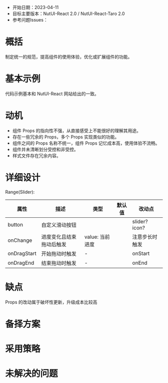 - 开始日期：2023-04-11
- 目标主要版本：NutUI-React 2.0 / NutUI-React-Taro 2.0
- 参考问题Issues：

# 概括

制定统一的规范，提高组件的使用体验，优化或扩展组件的功能。


# 基本示例

代码示例基本和 NutUI-React 网站给出的一致。


# 动机

- 组件 Props 的指向性不强，从直接感受上不能很好的理解其用途。
- 存在一些冗余的 Props，多个 Props 实现类似的功能。
- 组件之间的 Props 名称不统一，组件 Props 记忆成本高，使用体验不流畅。
- 组件并未清晰划分受控和非受控。
- 样式文件存在冗余内容。


# 详细设计


Range(Slider):

| 属性 | 描述 | 类型 | 默认值 | 改动点 |
| --- | --- | --- | --- | --- |
| button | 自定义滑动按钮 |  |  | slider?icon? |
| onChange | 进度变化且结束拖动后触发 | value: 当前进度 |  | 注意步长时触发 |
| onDragStart | 开始拖动时触发 | - |  | onStart |
| onDragEnd | 结束拖动时触发 | - |  | onEnd |


# 缺点

Props 的改动属于破坏性更新，升级成本比较高

# 备择方案


# 采用策略


# 未解决的问题

